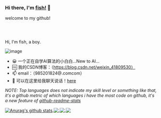 ### Hi there, I'm [fish!](https://github.com/ooooxianyu) 👋
welcome to my github!

<br />
<br />

Hi, I'm fish, a boy.

![image](https://github.com/saadeghi/saadeghi/blob/master/dino.gif)


- 😀 一个正在自学AI算法的小白白…New to AI…
- 🆒 我的CSDN博客：（https://blog.csdn.net/weixin_41809530）
- 📫 email：（985201824@.comcom）
- 💬 可以在这里给我聊天说话！[here](https://github.com/ooooxianyu/ooooxianyu/issues)

<!--- 
  if you have forked this to use on your profile, 
  Change the `github-readme-stats.ooooxianyu1.vercel.app` to `github-readme-stats.vercel.app` 
--->

<!-- Change the `github-readme-stats.ooooxianyu1.vercel.app` to `github-readme-stats.vercel.app`  -->

*NOTE: Top languages does not indicate my skill level or something like that, it's a github metric of which languages i have the most code on github, it's a new feature of [github-readme-stats](https://github.com/ooooxianyu/github-readme-stats)*


<a href="https://github.com/ooooxianyu/github-readme-stats">
  <img align="center" src="https://github-readme-stats.ooooxianyu1.vercel.app/api?username=ooooxianyu&show_icons=true&include_all_commits=true&theme=radical" alt="Anurag's github stats" />
</a>
<a href="https://github.com/ooooxianyu/github-readme-stats">
  <!-- Change the `github-readme-stats.ooooxianyu1.vercel.app` to `github-readme-stats.vercel.app`  -->
  <img align="center" src="https://github-readme-stats.ooooxianyu1.vercel.app/api/top-langs/?username=ooooxianyu&layout=compact&theme=radical" />
</a>

<a href="https://github.com/ooooxianyu/github-readme-stats">
  <!-- Change the `github-readme-stats.ooooxianyu1.vercel.app` to `github-readme-stats.vercel.app`  -->
  <img align="center" src="https://github-readme-stats.ooooxianyu1.vercel.app/api/pin/?username=ooooxianyu&repo=github-readme-stats&theme=radical" />
</a>    
<a href="https://github.com/ooooxianyu/ooooxianyu.github.io">
  <!-- Change the `github-readme-stats.ooooxianyu1.vercel.app` to `github-readme-stats.vercel.app`  -->
  <img align="center" src="https://github-readme-stats.ooooxianyu1.vercel.app/api/pin/?username=ooooxianyu&repo=ooooxianyu.github.io&theme=radical" />
</a>
